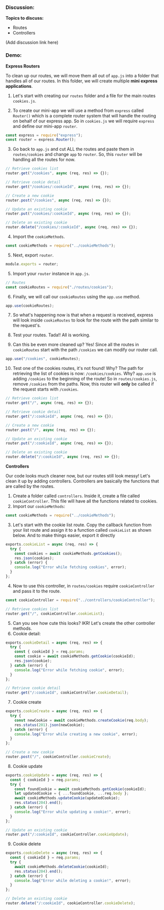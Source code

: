 ### Discussion:

**Topics to discuss:**

- Routes
- Controllers

(Add discussion link here)

### Demo:

**Express Routers**

To clean up our routes, we will move them all out of `app.js` into a folder that handles all of our routes. In this folder, we will create multiple **mini express applications**.

1. Let's start with creating our `routes` folder and a file for the main routes `cookies.js`.

2. To create our mini-app we will use a method from `express` called `Router()` which is a complete router system that will handle the routing on behalf of our express app. So in `cookies.js` we will require `express` and define our mini-app `router`.

```javascript
const express = require("express");
const router = express.Router();
```

3. Go back to `app.js` and cut ALL the routes and paste them in `routes/cookies` and change `app` to `router`. So, this `router` will be handling all the routes for now.

```javascript
// Retrieve cookies list
router.get("/cookies", async (req, res) => {});

// Retrieve cookie detail
router.get("/cookies/:cookieId", async (req, res) => {});

// Create a new cookie
router.post("/cookies", async (req, res) => {});

// Update an existing cookie
router.put("/cookies/:cookieId", async (req, res) => {});

// Delete an existing cookie
router.delete("/cookies/:cookieId", async (req, res) => {});
```

4. Import the `cookieMethods`.

```javascript
const cookieMethods = require("../cookieMethods");
```

5. Next, export `router`.

```javascript
module.exports = router;
```

5. Import your `router` instance in `app.js`.

```javascript
// Routes
const cookieRoutes = require("./routes/cookies");
```

6. Finally, we will call our `cookieRoutes` using the `app.use` method.

```javascript
app.use(cookieRoutes);
```

7. So what's happening now is that when a request is received, express will look inside `cookieRoutes` to look for the route with the path similar to the request's.

8. Test your routes. Tada!! All is working.

9. Can this be even more cleaned up? Yes! Since all the routes in `cookieRoutes` start with the path `/cookies` we can modify our router call.

```javascript
app.use("/cookies", cookieRoutes);
```

10. Test one of the cookies routes, it's not found! Why? The path for retrieving the list of cookies is now: `/cookies/cookies`. Why? `app.use` is adding `/cookies` to the beginning of the route! So in `routes/cookies.js`, remove `/cookies` from the paths. Now, this router will **only** be called if the request starts with `/cookies`.

```javascript
// Retrieve cookies list
router.get("/", async (req, res) => {});

// Retrieve cookie detail
router.get("/:cookieId", async (req, res) => {});

// Create a new cookie
router.post("/", async (req, res) => {});

// Update an existing cookie
router.put("/:cookieId", async (req, res) => {});

// Delete an existing cookie
router.delete("/:cookieId", async (req, res) => {});
```

**Controllers**

Our code looks much cleaner now, but our routes still look messy! Let's clean it up by adding controllers. Controllers are basically the functions that are called by the routes.

1. Create a folder called `controllers`. Inside it, create a file called `cookieController`. This file will have all the functions related to cookies.
2. Import our `cookieMethods`:

```javascript
const cookieMethods = require("../cookieMethods");
```

3. Let's start with the cookie list route. Copy the callback function from your list route and assign it to a function called `cookieList` as shown below. And to make things easier, export it directly

```javascript
exports.cookieList = async (req, res) => {
  try {
    const cookies = await cookieMethods.getCookies();
    res.json(cookies);
  } catch (error) {
    console.log("Error while fetching cookies", error);
  }
};
```

4. Now to use this controller, in `routes/cookies` require `cookieController` and pass it to the route.

```javascript
const cookieController = require("../controllers/cookieController");

// Retrieve cookies list
router.get("/", cookieController.cookieList);
```

5. Can you see how cute this looks? IKR! Let's create the other controller methods.
6. Cookie detail:

```javascript
exports.cookieDetail = async (req, res) => {
  try {
    const { cookieId } = req.params;
    const cookie = await cookieMethods.getCookie(cookieId);
    res.json(cookie);
  } catch (error) {
    console.log("Error while fetching cookie", error);
  }
};
```

```javascript
// Retrieve cookie detail
router.get("/:cookieId", cookieController.cookieDetail);
```

7. Cookie create

```javascript
exports.cookieCreate = async (req, res) => {
  try {
    const newCookie = await cookieMethods.createCookie(req.body);
    res.status(201).json(newCookie);
  } catch (error) {
    console.log("Error while creating a new cookie", error);
  }
};
```

```javascript
// Create a new cookie
router.post("/", cookieController.cookieCreate);
```

8. Cookie update

```javascript
exports.cookieUpdate = async (req, res) => {
  const { cookieId } = req.params;
  try {
    const foundCookie = await cookieMethods.getCookie(cookieId);
    let updatedCookie = { ...foundCookie, ...req.body };
    await cookieMethods.updateCookie(updatedCookie);
    res.status(204).end();
  } catch (error) {
    console.log("Error while updating a cookie!", error);
  }
};
```

```javascript
// Update an existing cookie
router.put("/:cookieId", cookieController.cookieUpdate);
```

9.  Cookie delete

```javascript
exports.cookieDelete = async (req, res) => {
  const { cookieId } = req.params;
  try {
    await cookieMethods.deleteCookie(cookieId);
    res.status(204).end();
  } catch (error) {
    console.log("Error while deleting a cookie!", error);
  }
};
```

```javascript
// Delete an existing cookie
router.delete("/:cookieId", cookieController.cookieDelete);
```
